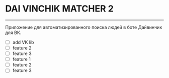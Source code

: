 # DAI VINCHIK MATCHER 2
---
Приложение для автоматизированного поиска людей в боте Дайвинчик для ВК.


- [ ] add VK lib
- [ ] feature 2
- [ ] feature 3
- [ ] feature 1
- [ ] feature 2
- [ ] feature 3
